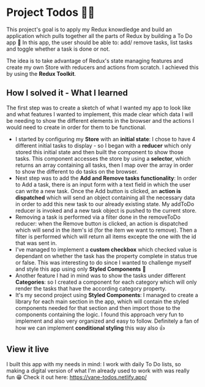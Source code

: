 # Project Todos 📝✅

This project's goal is to apply my Redux knowdledge and build an application which pulls together all the parts of Redux by building a To Do app 💪 In this app, the user should be able to: add/ remove tasks, list tasks and toggle whether a task is done or not.

The idea is to take advantage of Redux's state managing features and create my own Store with reducers and actions from scratch. I achieved this by using the **Redux Toolkit**.

## How I solved it - What I learned

The first step was to create a sketch of what I wanted my app to look like and what features I wanted to implement, this made clear which data I will be needing to show the different elements in the browser and the actions I would need to create in order for them to be functional.
- I started by configuring my **Store** with an **initial state**: I chose to have 4 different initial tasks to display - so I began with a **reducer** which only stored this initial state and then built the component to show those tasks. This component accesses the store by using a **selector**, which returns an array containing all tasks, then I map over the array in order to show the different to do tasks on the browser.
- Next step was to add the **Add and Remove tasks functionality**: In order to Add a task, there is an input form with a text field in which the user can write a new task. Once the Add button is clicked, an **action is dispatched** which will send an object containing all the necessary data in order to add this new task to our already existing state. My addToDo reducer is invoked and a new task object is pushed to the current store.
- Removing a task is performed via a filter done in the removeToDo reducer: when the Remove button is clicked, an action is dispatched which will send in the item's id (for the item we want to remove). Then a filter is performed which will return all items excepte the one with the id that was sent in.
- I've managed to implement a **custom checkbox** which checked value is dependant on whether the task has the property complete in status true or false. This was interesting to do since I wanted to challenge myself and style this app using only **Styled Components** 💅
- Another feature I had in mind was to show the tasks under different **Categories**: so I created a component for each category which will only render the tasks that have the according category property.
- It's my second project using **Styled Components**: I managed to create a library for each main section in the app, which will contain the styled components needed for that section and then import those to the components containing the logic. I found this approach very fun to implement and also very organized and easy to follow. Definitely a fan of how we can implement **conditional styling** this way also 👍

## View it live

I built this app with my needs in mind: I work with daily To Do lists, so making a digital version of what I'm already used to work with was really fun 😁 Check it out here: https://vane-todos.netlify.app/
